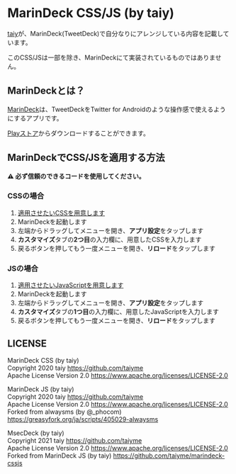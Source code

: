 # MarinDeck CSS/JS (by taiy)

[taiy][tw]が、MarinDeck(TweetDeck)で自分なりにアレンジしている内容を記載しています。

このCSS/JSは一部を除き、MarinDeckにて実装されているものではありません。

## MarinDeckとは？

[MarinDeck][web]は、TweetDeckをTwitter for Androidのような操作感で使えるようにするアプリです。

[Playストア][app]からダウンロードすることができます。

## MarinDeckでCSS/JSを適用する方法

**⚠ 必ず信頼のできるコードを使用してください。**

### CSSの場合

1. [適用させたいCSSを用意します][css]
1. MarinDeckを起動します
1. 左端からドラッグしてメニューを開き、**アプリ設定**をタップします
1. **カスタマイズ**タブの**2つ目**の入力欄に、用意したCSSを入力します
1. 戻るボタンを押してもう一度メニューを開き、**リロード**をタップします

### JSの場合

1. [適用させたいJavaScriptを用意します][js]
1. MarinDeckを起動します
1. 左端からドラッグしてメニューを開き、**アプリ設定**をタップします
1. **カスタマイズ**タブの**1つ目**の入力欄に、用意したJavaScriptを入力します
1. 戻るボタンを押してもう一度メニューを開き、**リロード**をタップします

## LICENSE

MarinDeck CSS (by taiy)  
Copyright 2020 taiy <https://github.com/taiyme>  
Apache License Version 2.0 <https://www.apache.org/licenses/LICENSE-2.0>

MarinDeck JS (by taiy)  
Copyright 2020 taiy <https://github.com/taiyme>  
Apache License Version 2.0 <https://www.apache.org/licenses/LICENSE-2.0>  
Forked from alwaysms (by @_phocom) <https://greasyfork.org/ja/scripts/405029-alwaysms>

MsecDeck (by taiy)  
Copyright 2021 taiy <https://github.com/taiyme>  
Apache License Version 2.0 <https://www.apache.org/licenses/LICENSE-2.0>  
Forked from MarinDeck JS (by taiy) <https://github.com/taiyme/marindeck-cssjs>

[web]: https://hisubway.online/marindeck/ "MarinDeck | Android向けTweetDeckアプリ - HiSubway.online"
[css]: https://hisubway.online/marindeck/css/#css "カスタムCSS/JS | MarinDeck"
[js]: https://hisubway.online/marindeck/css/#js "カスタムCSS/JS | MarinDeck"
[nav]: https://hisubway.online/marindeck/css/#nav "カスタムCSS/JS | MarinDeck"
[app]: https://play.google.com/store/apps/details?id=online.hisubway.marindeck "MarinDeck for TweetDeck - Google Play のアプリ"
[tw]: https://twitter.com/20041203t "taiyさん (@20041203t) / Twitter"
